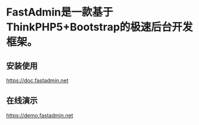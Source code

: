 FastAdmin是一款基于ThinkPHP5+Bootstrap的极速后台开发框架。
===============


## **安装使用**

https://doc.fastadmin.net

## **在线演示**

https://demo.fastadmin.net
